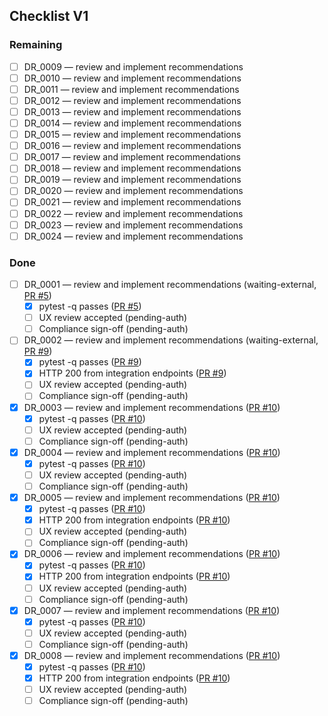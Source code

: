 ## Checklist V1

### Remaining
 - [ ] DR_0009 — review and implement recommendations
 - [ ] DR_0010 — review and implement recommendations
 - [ ] DR_0011 — review and implement recommendations
 - [ ] DR_0012 — review and implement recommendations
 - [ ] DR_0013 — review and implement recommendations
 - [ ] DR_0014 — review and implement recommendations
 - [ ] DR_0015 — review and implement recommendations
 - [ ] DR_0016 — review and implement recommendations
 - [ ] DR_0017 — review and implement recommendations
 - [ ] DR_0018 — review and implement recommendations
 - [ ] DR_0019 — review and implement recommendations
 - [ ] DR_0020 — review and implement recommendations
 - [ ] DR_0021 — review and implement recommendations
 - [ ] DR_0022 — review and implement recommendations
 - [ ] DR_0023 — review and implement recommendations
 - [ ] DR_0024 — review and implement recommendations

### Done
- [ ] DR_0001 — review and implement recommendations (waiting-external, [PR #5](https://github.com/Submissiveteen/bot/pull/5))
  - [x] pytest -q passes ([PR #5](https://github.com/Submissiveteen/bot/pull/5))
  - [ ] UX review accepted (pending-auth)
  - [ ] Compliance sign-off (pending-auth)

- [ ] DR_0002 — review and implement recommendations (waiting-external, [PR #9](https://github.com/Submissiveteen/bot/pull/9))
  - [x] pytest -q passes ([PR #9](https://github.com/Submissiveteen/bot/pull/9))
  - [x] HTTP 200 from integration endpoints ([PR #9](https://github.com/Submissiveteen/bot/pull/9))
  - [ ] UX review accepted (pending-auth)
  - [ ] Compliance sign-off (pending-auth)

- [x] DR_0003 — review and implement recommendations ([PR #10](https://github.com/Submissiveteen/bot/pull/10))
  - [x] pytest -q passes ([PR #10](https://github.com/Submissiveteen/bot/pull/10))
  - [ ] UX review accepted (pending-auth)
  - [ ] Compliance sign-off (pending-auth)

- [x] DR_0004 — review and implement recommendations ([PR #10](https://github.com/Submissiveteen/bot/pull/10))
  - [x] pytest -q passes ([PR #10](https://github.com/Submissiveteen/bot/pull/10))
  - [ ] UX review accepted (pending-auth)
  - [ ] Compliance sign-off (pending-auth)

- [x] DR_0005 — review and implement recommendations ([PR #10](https://github.com/Submissiveteen/bot/pull/10))
  - [x] pytest -q passes ([PR #10](https://github.com/Submissiveteen/bot/pull/10))
  - [x] HTTP 200 from integration endpoints ([PR #10](https://github.com/Submissiveteen/bot/pull/10))
  - [ ] UX review accepted (pending-auth)
  - [ ] Compliance sign-off (pending-auth)

- [x] DR_0006 — review and implement recommendations ([PR #10](https://github.com/Submissiveteen/bot/pull/10))
  - [x] pytest -q passes ([PR #10](https://github.com/Submissiveteen/bot/pull/10))
  - [x] HTTP 200 from integration endpoints ([PR #10](https://github.com/Submissiveteen/bot/pull/10))
  - [ ] UX review accepted (pending-auth)
  - [ ] Compliance sign-off (pending-auth)

- [x] DR_0007 — review and implement recommendations ([PR #10](https://github.com/Submissiveteen/bot/pull/10))
  - [x] pytest -q passes ([PR #10](https://github.com/Submissiveteen/bot/pull/10))
  - [ ] UX review accepted (pending-auth)
  - [ ] Compliance sign-off (pending-auth)

- [x] DR_0008 — review and implement recommendations ([PR #10](https://github.com/Submissiveteen/bot/pull/10))
  - [x] pytest -q passes ([PR #10](https://github.com/Submissiveteen/bot/pull/10))
  - [x] HTTP 200 from integration endpoints ([PR #10](https://github.com/Submissiveteen/bot/pull/10))
  - [ ] UX review accepted (pending-auth)
  - [ ] Compliance sign-off (pending-auth)
